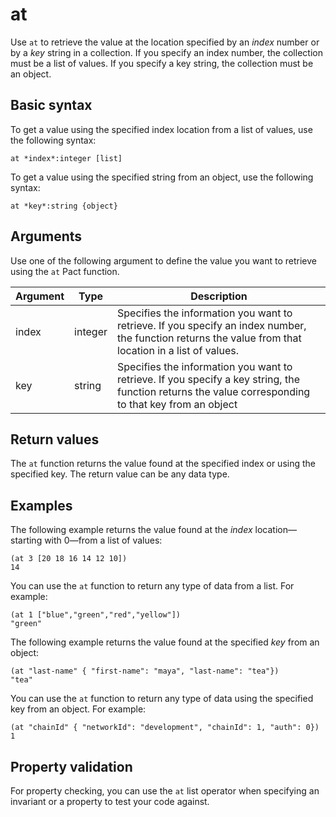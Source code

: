 # at

Use `at` to retrieve the value at the location specified by an *index* number or by a *key* string in a collection. If you specify an index number, the collection must be a list of values.
If you specify a key string, the collection must be an object.

## Basic syntax

To get a value using the specified index location from a list of values, use the following syntax:

```pact
at *index*:integer [list]
```

To get a value using the specified string from an object, use the following syntax:

```pact
at *key*:string {object}
```

## Arguments

Use one of the following argument to define the value you want to retrieve using the `at` Pact function.

| Argument | Type | Description |
| --- | --- | --- |
| index | integer | Specifies the information you want to retrieve. If you specify an index number, the function returns the value from that location in a list of values. |
| key | string | Specifies the information you want to retrieve. If you specify a key string, the function returns the value corresponding to that key from an object |

## Return values

The `at` function returns the value found at the specified index or using the specified key. The return value can be any data type.

## Examples

The following example returns the value found at the *index* location—starting with 0—from a list of values:

```pact
(at 3 [20 18 16 14 12 10])
14
```

You can use the `at` function to return any type of data from a list.
For example:

```pact
(at 1 ["blue","green","red","yellow"])
"green"
```

The following example returns the value found at the specified *key* from an object:

```pact
(at "last-name" { "first-name": "maya", "last-name": "tea"})
"tea"
```

You can use the `at` function to return any type of data using the specified key from an object.
For example:

```pact
(at "chainId" { "networkId": "development", "chainId": 1, "auth": 0})
1
```

## Property validation

For property checking, you can use the `at` list operator when specifying an invariant or a property to test your code against.
